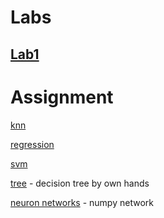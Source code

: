 # Labs

## [Lab1](Lab1_ML_pipeline_and_SVM)



# Assignment
[knn](assignment0_01_kNN)

[regression](assignment0_02_Lin_reg)

[svm](assignment0_03_SVM)

[tree](assignment0_04_tree) - decision tree by own hands

[neuron networks](assignment0_05_NN_from_scratch) -  numpy network